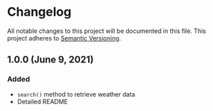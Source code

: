 # Changelog

All notable changes to this project will be documented in this file. This project adheres to [Semantic Versioning](https://semver.org/).

## 1.0.0 (June 9, 2021)
### Added
- `search()` method to retrieve weather data 
- Detailed README